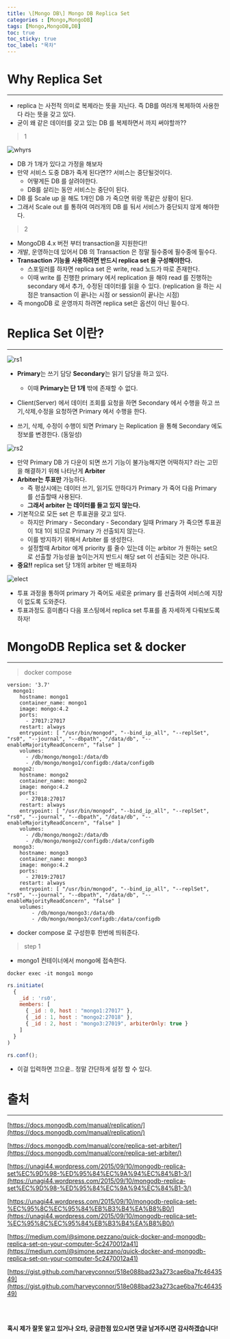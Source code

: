 ```yaml
---
title: \[Mongo DB\] Mongo DB Replica Set
categories : [Mongo,MongoDB]
tags: [Mongo,MongoDB,DB]
toc: true
toc_sticky: true
toc_label: "목차"
---
```

# Why Replica Set   
-----
- replica 는 사전적 의미로 복제라는 뜻을 지닌다. 즉 DB를 여러개 복제하여 사용한다 라는 뜻을 갖고 있다.
- 굳이 왜 같은 데이터를 갖고 있는 DB 를 복제하면서 까지 써야할까??

>1

![whyrs](/assets/img/back_end/2020_12_25/whyrs.png)
- DB 가 1개가 있다고 가정을 해보자
- 만약 서비스 도중 DB가 죽게 된다면?? 서비스는 중단될것이다.
  - 어떻게든 DB 를 살려야한다.
  - DB를 살리는 동안 서비스는 중단이 된다.
- DB 를 Scale up 을 해도 1개인 DB 가 죽으면 위랑 똑같은 상황이 된다.
- 그래서 Scale out 를 통하여 여러개의 DB 를 둬서 서비스가 중단되지 않게 해야한다.


>2

- MongoDB 4.x 버전 부터 transaction을 지원한다!!
- 개발, 운영하는데 있어서 DB 의 Transaction 은 정말 필수중에 필수중에 필수다.
- **Transaction 기능을 사용하려면 반드시 replica set 을 구성해야한다.**
  - 스포일러를 하자면 replica set 은 write, read 노드가 따로 존재한다.
  - 이때 write 를 진행한 primary 에서 replication 을 해야 read 를 진행하는 secondary 에서 추가, 수정된 데이터를 읽을 수 있다. (replication 을 하는 시점은 transaction 이 끝나는 시점 or session이 끝나는 시점)
- 즉 mongoDB 로 운영까지 하려면 replica set은 옵션이 아닌 필수다.


# Replica Set 이란?
-------


![rs1](/assets/img/back_end/2020_12_25/rs1.png)

- **Primary**는 쓰기 담당 **Secondary**는 읽기 담당을 하고 있다.
  - 이때 **Primary는 단 1개** 밖에 존재할 수 없다.

- Client(Server) 에서 데이터 조회를 요청을 하면 Secondary 에서 수행을 하고 쓰기,삭제,수정을 요청하면 Primary 에서 수행을 한다.
- 쓰기, 삭제, 수정이 수행이 되면 Primary 는 Replication 을 통해 Secondary 에도 정보를 변경한다. (동일성)


![rs2](/assets/img/back_end/2020_12_25/rs2.png)
- 만약 Primary DB 가 다운이 되면 쓰기 기능이 불가능해지면 어떡하지? 라는 고민을 해결하기 위해 나타난게 **Arbiter**
- **Arbiter는 투표만** 가능하다.
  - 즉 평상시에는 데이터 쓰기, 읽기도 안하다가 Primary 가 죽어 다음 Primary 를 선출할때 사용된다.
  - **그래서 arbiter 는 데이터를 들고 있지 않는다.**
- 기본적으로 모든 set 은 투표권을 갖고 있다.
  - 하지만 Primary - Secondary - Secondary 일때 Primary 가 죽으면 투표권이 1대 1이 되므로 Primary 가 선출되지 않는다.
  - 이를 방지하기 위해서 Arbiter 를 생성한다.
  - 설정할때 Arbitor 에게 priority 를 줄수 있는데 이는 arbitor 가 원하는 set으로 선출할 가능성을 높이는거지 반드시 해당 set 이 선출되는 것은 아니다.
- **중요!!** replica set 당 1개의 arbiter 만 배포하자

![elect](/assets/img/back_end/2020_12_25/elect.png)
- 투표 과정을 통하여 primary 가 죽어도 새로운 primary 를 선출하여 서비스에 지장이 없도록 도와준다.
- 투표과정도 흥미롭다 다음 포스팅에서 replica set 투표를 좀 자세하게 다뤄보도록 하자!



# MongoDB Replica set & docker
--------
> docker compose

```docker
version: '3.7'
  mongo1:
    hostname: mongo1
    container_name: mongo1
    image: mongo:4.2
    ports:
      - 27017:27017
    restart: always
    entrypoint: [ "/usr/bin/mongod", "--bind_ip_all", "--replSet", "rs0", "--journal", "--dbpath", "/data/db", "--enableMajorityReadConcern", "false" ]
    volumes:
      - /db/mongo/mongo1:/data/db
      - /db/mongo/mongo1/configdb:/data/configdb
  mongo2:
    hostname: mongo2
    container_name: mongo2
    image: mongo:4.2
    ports:
      - 27018:27017
    restart: always
    entrypoint: [ "/usr/bin/mongod", "--bind_ip_all", "--replSet", "rs0", "--journal", "--dbpath", "/data/db", "--enableMajorityReadConcern", "false" ]
    volumes:
      - /db/mongo/mongo2:/data/db
      - /db/mongo/mongo2/configdb:/data/configdb
  mongo3:
    hostname: mongo3
    container_name: mongo3
    image: mongo:4.2
    ports:
      - 27019:27017
    restart: always
    entrypoint: [ "/usr/bin/mongod", "--bind_ip_all", "--replSet", "rs0", "--journal", "--dbpath", "/data/db", "--enableMajorityReadConcern", "false" ]
    volumes:
        - /db/mongo/mongo3:/data/db
        - /db/mongo/mongo3/configdb:/data/configdb
```

- docker compose 로 구성한후 한번에 띄워준다.


> step 1

- mongo1 컨테이너에서 mongo에 접속한다.

```
docker exec -it mongo1 mongo
```

```javascript
rs.initiate(
  {
    _id : 'rs0',
    members: [
      { _id : 0, host : "mongo1:27017" },
      { _id : 1, host : "mongo2:27018" },
      { _id : 2, host : "mongo3:27019", arbiterOnly: true }
    ]
  }
)

rs.conf();
```
- 이걸 입력하면 끄으읕.. 정말 간단하게 설정 할 수 있다.







# 출처
-------
[https://docs.mongodb.com/manual/replication/](https://docs.mongodb.com/manual/replication/)

[https://docs.mongodb.com/manual/core/replica-set-arbiter/](https://docs.mongodb.com/manual/core/replica-set-arbiter/)

[https://unagi44.wordpress.com/2015/09/10/mongodb-replica-set%EC%9D%98-%ED%95%84%EC%9A%94%EC%84%B1-3/](https://unagi44.wordpress.com/2015/09/10/mongodb-replica-set%EC%9D%98-%ED%95%84%EC%9A%94%EC%84%B1-3/)

[https://unagi44.wordpress.com/2015/09/10/mongodb-replica-set-%EC%95%8C%EC%95%84%EB%B3%B4%EA%B8%B0/](https://unagi44.wordpress.com/2015/09/10/mongodb-replica-set-%EC%95%8C%EC%95%84%EB%B3%B4%EA%B8%B0/)

[https://medium.com/@simone.pezzano/quick-docker-and-mongodb-replica-set-on-your-computer-5c2470012a41](https://medium.com/@simone.pezzano/quick-docker-and-mongodb-replica-set-on-your-computer-5c2470012a41)

[https://gist.github.com/harveyconnor/518e088bad23a273cae6ba7fc4643549](https://gist.github.com/harveyconnor/518e088bad23a273cae6ba7fc4643549)

<br><br>



**혹시 제가 잘못 알고 있거나 오타, 궁금한점 있으시면 댓글 남겨주시면 감사하겠습니다!**
